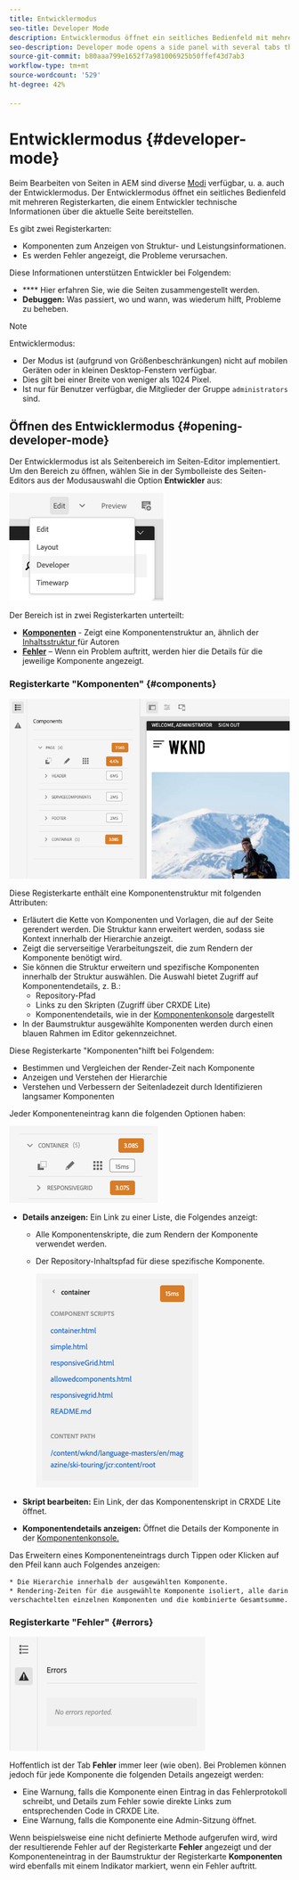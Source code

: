 ```yaml
---
title: Entwicklermodus
seo-title: Developer Mode
description: Entwicklermodus öffnet ein seitliches Bedienfeld mit mehreren Registerkarten, die Entwicklern Informationen über die aktuelle Seite bereitstellen
seo-description: Developer mode opens a side panel with several tabs that provide a developer with information about the current page
source-git-commit: b80aaa799e1652f7a981006925b50ffef43d7ab3
workflow-type: tm+mt
source-wordcount: '529'
ht-degree: 42%

---
```



# Entwicklermodus {#developer-mode}

Beim Bearbeiten von Seiten in AEM sind diverse [Modi](/help/sites-cloud/authoring/fundamentals/environment-tools.md#page-modes) verfügbar, u. a. auch der Entwicklermodus. Der Entwicklermodus öffnet ein seitliches Bedienfeld mit mehreren Registerkarten, die einem Entwickler technische Informationen über die aktuelle Seite bereitstellen.

Es gibt zwei Registerkarten:

* **[](#components)** Komponenten zum Anzeigen von Struktur- und Leistungsinformationen.
* **[](#errors)** Es werden Fehler angezeigt, die Probleme verursachen.

Diese Informationen unterstützen Entwickler bei Folgendem:

* **** Hier erfahren Sie, wie die Seiten zusammengestellt werden.
* **Debuggen:** Was passiert, wo und wann, was wiederum hilft, Probleme zu beheben.

>[!NOTE]
>
>Entwicklermodus:
>
>* Der Modus ist (aufgrund von Größenbeschränkungen) nicht auf mobilen Geräten oder in kleinen Desktop-Fenstern verfügbar.
>  * Dies gilt bei einer Breite von weniger als 1024 Pixel.
>* Ist nur für Benutzer verfügbar, die Mitglieder der Gruppe `administrators` sind.


## Öffnen des Entwicklermodus {#opening-developer-mode}

Der Entwicklermodus ist als Seitenbereich im Seiten-Editor implementiert. Um den Bereich zu öffnen, wählen Sie in der Symbolleiste des Seiten-Editors aus der Modusauswahl die Option **Entwickler** aus:

![Öffnen des Entwicklermodus](assets/developer-mode.png)

Der Bereich ist in zwei Registerkarten unterteilt:

* **[Komponenten](#components)**  - Zeigt eine Komponentenstruktur an, ähnlich der  [Inhaltsstruktur ](/help/sites-cloud/authoring/fundamentals/environment-tools.md#content-tree) für Autoren
* **[Fehler](#errors)** – Wenn ein Problem auftritt, werden hier die Details für die jeweilige Komponente angezeigt.

### Registerkarte &quot;Komponenten&quot; {#components}

![Registerkarte „Komponenten“](assets/developer-mode-components-tab.png)

Diese Registerkarte enthält eine Komponentenstruktur mit folgenden Attributen:

* Erläutert die Kette von Komponenten und Vorlagen, die auf der Seite gerendert werden. Die Struktur kann erweitert werden, sodass sie Kontext innerhalb der Hierarchie anzeigt.
* Zeigt die serverseitige Verarbeitungszeit, die zum Rendern der Komponente benötigt wird.
* Sie können die Struktur erweitern und spezifische Komponenten innerhalb der Struktur auswählen. Die Auswahl bietet Zugriff auf Komponentendetails, z. B.:
   * Repository-Pfad
   * Links zu den Skripten (Zugriff über CRXDE Lite)
   * Komponentendetails, wie in der [Komponentenkonsole](/help/sites-cloud/authoring/features/components-console.md) dargestellt
* In der Baumstruktur ausgewählte Komponenten werden durch einen blauen Rahmen im Editor gekennzeichnet.

Diese Registerkarte &quot;Komponenten&quot;hilft bei Folgendem:

* Bestimmen und Vergleichen der Render-Zeit nach Komponente
* Anzeigen und Verstehen der Hierarchie
* Verstehen und Verbessern der Seitenladezeit durch Identifizieren langsamer Komponenten

Jeder Komponenteneintrag kann die folgenden Optionen haben:

![Beispiel einer Entwicklermodus-Komponente](assets/developer-mode-component-example.png)

* **Details anzeigen:** Ein Link zu einer Liste, die Folgendes anzeigt:
   * Alle Komponentenskripte, die zum Rendern der Komponente verwendet werden.
   * Der Repository-Inhaltspfad für diese spezifische Komponente.

      ![Details anzeigen](assets/developer-mode-view-details.png)

* **Skript bearbeiten:** Ein Link, der das Komponentenskript in CRXDE Lite öffnet.

* **Komponentendetails anzeigen:** Öffnet die Details der Komponente in der  [Komponentenkonsole.](/help/sites-cloud/authoring/features/components-console.md)

Das Erweitern eines Komponenteneintrags durch Tippen oder Klicken auf den Pfeil kann auch Folgendes anzeigen:

    * Die Hierarchie innerhalb der ausgewählten Komponente.
    * Rendering-Zeiten für die ausgewählte Komponente isoliert, alle darin verschachtelten einzelnen Komponenten und die kombinierte Gesamtsumme.

### Registerkarte &quot;Fehler&quot; {#errors}

![Tab Fehler](assets/developer-mode-errors-tab.png)

Hoffentlich ist der Tab **Fehler** immer leer (wie oben). Bei Problemen können jedoch für jede Komponente die folgenden Details angezeigt werden:

* Eine Warnung, falls die Komponente einen Eintrag in das Fehlerprotokoll schreibt, und Details zum Fehler sowie direkte Links zum entsprechenden Code in CRXDE Lite.
* Eine Warnung, falls die Komponente eine Admin-Sitzung öffnet.

Wenn beispielsweise eine nicht definierte Methode aufgerufen wird, wird der resultierende Fehler auf der Registerkarte **Fehler** angezeigt und der Komponenteneintrag in der Baumstruktur der Registerkarte **Komponenten** wird ebenfalls mit einem Indikator markiert, wenn ein Fehler auftritt.
